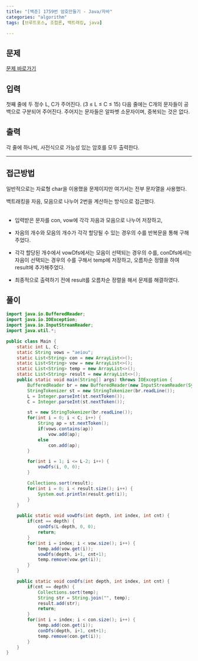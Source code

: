 ```yaml
---
title: "[백준] 1759번 암호만들기 - Java/자바"
categories: "algorithm"
tags: [브루트포스, 조합론, 백트래킹, java]

---
```


## 문제

[문제 바로가기](https://www.acmicpc.net/problem/1759)

## 입력

첫째 줄에 두 정수 L, C가 주어진다. (3 ≤ L ≤ C ≤ 15) 다음 줄에는 C개의 문자들이 공백으로 구분되어 주어진다. 주어지는 문자들은 알파벳 소문자이며, 중복되는 것은 없다.

## 출력

각 줄에 하나씩, 사전식으로 가능성 있는 암호를 모두 출력한다.



---



## 접근방법

일반적으로는 자료형 char을 이용했을 문제이지만 여기서는 전부 문자열을 사용했다.

백트래킹을 자음, 모음으로 나누어 2번을 계산하는 방식으로 접근했다.<br> <br>

- 입력받은 문자를 con, vow에 각각 자음과 모음으로 나누어 저장하고,

- 자음의 개수와 모음의 개수가 각각 할당될 수 있는 경우의 수를 반복문을 통해 구해주었다.

- 각각 할당된 개수에서 vowDfs에서는 모음이 선택되는 경우의 수를, conDfs에서는 자음이 선택되는 경우의 수를 구해서 temp에 저장하고, 오름차순 정렬을 하여 result에 추가해주었다.

- 최종적으로 출력하기 전에 result를 오름차순 정렬을 해서 문제를 해결하였다.




## 풀이

```java
import java.io.BufferedReader;
import java.io.IOException;
import java.io.InputStreamReader;
import java.util.*;

public class Main {
    static int L, C;
    static String vows = "aeiou";
    static List<String> con = new ArrayList<>();
    static List<String> vow = new ArrayList<>();
    static List<String> temp = new ArrayList<>();
    static List<String> result = new ArrayList<>();
    public static void main(String[] args) throws IOException {
        BufferedReader br = new BufferedReader(new InputStreamReader(System.in));
        StringTokenizer st = new StringTokenizer(br.readLine());
        L = Integer.parseInt(st.nextToken());
        C = Integer.parseInt(st.nextToken());

        st = new StringTokenizer(br.readLine());
        for(int i = 0; i < C; i++) {
            String ap = st.nextToken();
            if(vows.contains(ap))
                vow.add(ap);
            else
                con.add(ap);
        }

        for(int i = 1; i <= L-2; i++) {
            vowDfs(i, 0, 0);
        }

        Collections.sort(result);
        for(int i = 0; i < result.size(); i++) {
            System.out.println(result.get(i));
        }
    }

    public static void vowDfs(int depth, int index, int cnt) {
        if(cnt == depth) {
            conDfs(L-depth, 0, 0);
            return;
        }
        for(int i = index; i < vow.size(); i++) {
            temp.add(vow.get(i));
            vowDfs(depth, i+1, cnt+1);
            temp.remove(vow.get(i));
        }
    }

    public static void conDfs(int depth, int index, int cnt) {
        if(cnt == depth) {
            Collections.sort(temp);
            String str = String.join("", temp);
            result.add(str);
            return;
        }
        for(int i = index; i < con.size(); i++) {
            temp.add(con.get(i));
            conDfs(depth, i+1, cnt+1);
            temp.remove(con.get(i));
        }
    }
}
```

